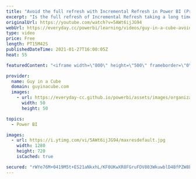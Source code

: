 ```yaml
---
title: "Avoid the full refresh with Incremental Refresh in Power BI (Premium)"
excerpt: "Is the full refresh of Incremental Refresh taking a long time? Or, even timing out? Patrick shows you how you can avoid the full refresh and refresh each partition individually when using Power BI Premium!  Handling deletes within Incremental Refresh in Power BI: https://www.youtube.com/watch?v=nKVrl0ec6uE"
originalUrl: https://youtube.com/watch?v=5AWt6ijJG94
webUrl: https://everyday.cc/powerbi/learning/videos/guy-in-a-cube-avoid-the-full-refresh-with-incremental-refresh-in-power-bi-premium/
type: video
price: Free
length: PT15M42S
publishedDateTime: 2021-01-27T16:00:05Z
heat: 55

featuredContent: "<iframe width=\"800\" height=\"500\" frameborder=\"0\" src=\"https://www.youtube.com/embed/5AWt6ijJG94\" allow=\"accelerometer; autoplay; encrypted-media; gyroscope; picture-in-picture\" allowfullscreen></iframe>"

provider:
  name: Guy in a Cube
  domain: guyinacube.com
  images:
    - url: https://everyday-cc.github.io/powerbi/assets/images/organizations/guyinacube.com-50x50.jpg
      width: 50
      height: 50

topics:
  - Power BI

images:
  - url: https://i.ytimg.com/vi/5AWt6ijJG94/maxresdefault.jpg
    width: 1280
    height: 720
    isCached: true

secured: "rWYe76M+0419M5t+ES21aNkxhL/KF0UKwXR8FGruFDV803WkuwblD4BfPZW8bPXBvfXu9mkLUSdGI8wUG0tcbeBUftPuFHdm6R4dL6v2SU/x2NXh3GAodY9yXQkYV9Uc/2y0RNivEuhwXFE7E9KVoG0+I4tTprY5H3uPlChu37NwQI/iwu7eSDhraeGlGk5mJIzP1+YQJb+NHW1Ec5Qf4APcrawi2mgwrqglHTii2rLTLyM5b7yQM1py6EsNZYpvxSAXX9siwBTUx1oyEyE9d94PTnO+m1VlY+8czJxCo+J79V4jQLoDjNGI95q/Kew8TQwU7l8EuoTWh+i4ElkFA5nwfgjU1AAI8FS2EbtkpeJbrz6JLO/w/wC/C68PB+igTfxPDNSANTq/kIDpgc/Lx5DajK6+gn1onulCZPdKZ6o=;P39US8DEE64TJVGJ6VCsjw=="
---
```


